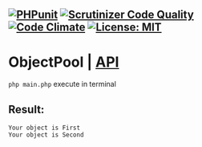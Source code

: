 [![PHPunit](https://github.com/Jagepard/PhpDesignPatterns-ObjectPool/actions/workflows/php.yml/badge.svg)](https://github.com/Jagepard/PhpDesignPatterns-ObjectPool/actions/workflows/php.yml)
[![Scrutinizer Code Quality](https://scrutinizer-ci.com/g/Jagepard/PhpDesignPatterns-ObjectPool/badges/quality-score.png?b=master)](https://scrutinizer-ci.com/g/Jagepard/PhpDesignPatterns-ObjectPool/?branch=master)
[![Code Climate](https://codeclimate.com/github/Jagepard/PhpDesignPatterns-ObjectPool/badges/gpa.svg)](https://codeclimate.com/github/Jagepard/PhpDesignPatterns-ObjectPool)
[![License: MIT](https://img.shields.io/badge/license-MIT-498e7f.svg)](https://mit-license.org/)
-----

# ObjectPool | [API](https://github.com/Jagepard/PhpDesignPatterns-ObjectPool/blob/master/api.md "Documentation API")
```php main.php``` execute in terminal

## Result:
```
Your object is First 
Your object is Second 
```
